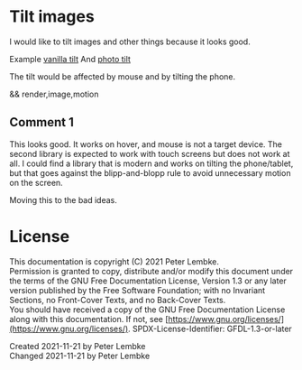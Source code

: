 # Tilt images
I would like to tilt images and other things because it looks good.

Example [vanilla tilt](https://micku7zu.github.io/vanilla-tilt.js/)
And [photo tilt](https://github.com/tregoning/photoTilt)

The tilt would be affected by mouse and by tilting the phone.

&& render,image,motion

## Comment 1
This looks good. It works on hover, and mouse is not a target device. 
The second library is expected to work with touch screens but does not work at all.
I could find a library that is modern and works on tilting the phone/tablet,
but that goes against the blipp-and-blopp rule to avoid unnecessary motion on the screen.

Moving this to the bad ideas.

# License
This documentation is copyright (C) 2021 Peter Lembke.  
Permission is granted to copy, distribute and/or modify this document under the terms of the GNU Free Documentation License, Version 1.3 or any later version published by the Free Software Foundation; with no Invariant Sections, no Front-Cover Texts, and no Back-Cover Texts.  
You should have received a copy of the GNU Free Documentation License along with this documentation. If not, see [https://www.gnu.org/licenses/](https://www.gnu.org/licenses/).  SPDX-License-Identifier: GFDL-1.3-or-later

Created 2021-11-21 by Peter Lembke  
Changed 2021-11-21 by Peter Lembke  
